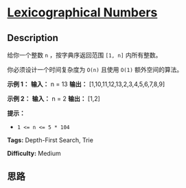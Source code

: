 # [Lexicographical Numbers][title]

## Description

给你一个整数 `n` ，按字典序返回范围 `[1, n]` 内所有整数。

你必须设计一个时间复杂度为 `O(n)` 且使用 `O(1)` 额外空间的算法。



**示例 1：**
            **输入：** n = 13    **输出：** [1,10,11,12,13,2,3,4,5,6,7,8,9]    

**示例 2：**
            **输入：** n = 2    **输出：** [1,2]    



**提示：**

  * `1 <= n <= 5 * 104`


**Tags:** Depth-First Search, Trie

**Difficulty:** Medium

## 思路

[title]: https://leetcode-cn.com/problems/lexicographical-numbers
